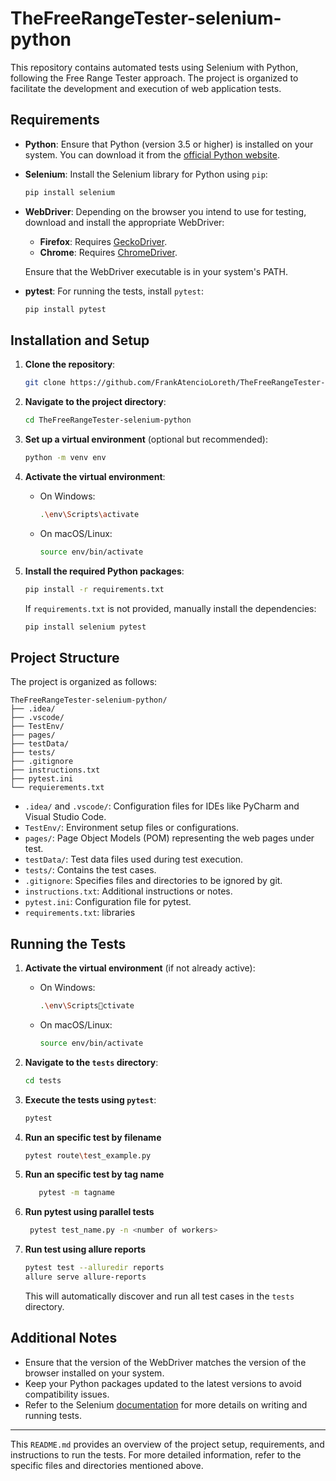 # TheFreeRangeTester-selenium-python

This repository contains automated tests using Selenium with Python, following the Free Range Tester approach. The project is organized to facilitate the development and execution of web application tests.

## Requirements

- **Python**: Ensure that Python (version 3.5 or higher) is installed on your system. You can download it from the [official Python website](https://www.python.org/downloads/).

- **Selenium**: Install the Selenium library for Python using `pip`:

  ```bash
  pip install selenium
  ```

- **WebDriver**: Depending on the browser you intend to use for testing, download and install the appropriate WebDriver:

  - **Firefox**: Requires [GeckoDriver](https://github.com/mozilla/geckodriver/releases).
  - **Chrome**: Requires [ChromeDriver](https://sites.google.com/a/chromium.org/chromedriver/downloads).

  Ensure that the WebDriver executable is in your system's PATH.

- **pytest**: For running the tests, install `pytest`:

  ```bash
  pip install pytest
  ```

## Installation and Setup

1. **Clone the repository**:

   ```bash
   git clone https://github.com/FrankAtencioLoreth/TheFreeRangeTester-selenium-python.git
   ```

2. **Navigate to the project directory**:

   ```bash
   cd TheFreeRangeTester-selenium-python
   ```

3. **Set up a virtual environment** (optional but recommended):

   ```bash
   python -m venv env
   ```

4. **Activate the virtual environment**:

   - On Windows:

     ```bash
     .\env\Scripts\activate
     ```

   - On macOS/Linux:

     ```bash
     source env/bin/activate
     ```

5. **Install the required Python packages**:

   ```bash
   pip install -r requirements.txt
   ```

   If `requirements.txt` is not provided, manually install the dependencies:

   ```bash
   pip install selenium pytest
   ```

## Project Structure

The project is organized as follows:

```
TheFreeRangeTester-selenium-python/
├── .idea/
├── .vscode/
├── TestEnv/
├── pages/
├── testData/
├── tests/
├── .gitignore
├── instructions.txt
├── pytest.ini
└── requierements.txt

```

- `.idea/` and `.vscode/`: Configuration files for IDEs like PyCharm and Visual Studio Code.
- `TestEnv/`: Environment setup files or configurations.
- `pages/`: Page Object Models (POM) representing the web pages under test.
- `testData/`: Test data files used during test execution.
- `tests/`: Contains the test cases.
- `.gitignore`: Specifies files and directories to be ignored by git.
- `instructions.txt`: Additional instructions or notes.
- `pytest.ini`: Configuration file for pytest.
- `requirements.txt`: libraries

## Running the Tests

1. **Activate the virtual environment** (if not already active):

   - On Windows:

     ```bash
     .\env\Scriptsctivate
     ```

   - On macOS/Linux:

     ```bash
     source env/bin/activate
     ```

2. **Navigate to the `tests` directory**:

   ```bash
   cd tests
   ```

3. **Execute the tests using `pytest`**:

   ```bash
   pytest
   ```
4. **Run an specific test by filename**
   ```bash 
   pytest route\test_example.py
   ```
5. **Run an specific test by tag name**
    
    ```bash
       pytest -m tagname
    ```
6. **Run pytest using parallel tests**
   ```bash
    pytest test_name.py -n <number of workers>
   ```
7. **Run test using allure reports**
    ```bash
    pytest test --alluredir reports
    allure serve allure-reports
   ```

   This will automatically discover and run all test cases in the `tests` directory.

## Additional Notes

- Ensure that the version of the WebDriver matches the version of the browser installed on your system.
- Keep your Python packages updated to the latest versions to avoid compatibility issues.
- Refer to the Selenium [documentation](https://www.selenium.dev/documentation/en/) for more details on writing and running tests.

---

This `README.md` provides an overview of the project setup, requirements, and instructions to run the tests. For more detailed information, refer to the specific files and directories mentioned above.

